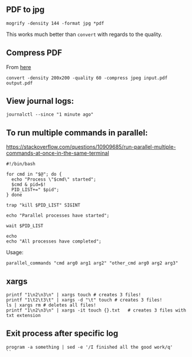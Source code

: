 ## PDF to jpg
```
mogrify -density 144 -format jpg *pdf
```
This works much better than `convert` with regards to the quality.

## Compress PDF
From [here](https://askubuntu.com/questions/113544/how-can-i-reduce-the-file-size-of-a-scanned-pdf-file)
```
convert -density 200x200 -quality 60 -compress jpeg input.pdf output.pdf
```


## View journal logs:
```
journalctl --since "1 minute ago"
```



## To run multiple commands in parallel:
https://stackoverflow.com/questions/10909685/run-parallel-multiple-commands-at-once-in-the-same-terminal

```
#!/bin/bash

for cmd in "$@"; do {
  echo "Process \"$cmd\" started";
  $cmd & pid=$!
  PID_LIST+=" $pid";
} done

trap "kill $PID_LIST" SIGINT

echo "Parallel processes have started";

wait $PID_LIST

echo
echo "All processes have completed";
```
Usage:
```
parallel_commands "cmd arg0 arg1 arg2" "other_cmd arg0 arg2 arg3"
```

## xargs

```
printf "1\n2\n3\n" | xargs touch # creates 3 files!
printf "1\t2\t3\t" | xargs -d "\t" touch # creates 3 files!
ls | xargs rm # deletes all files!
printf "1\n2\n3\n" | xargs -it touch {}.txt   # creates 3 files with txt extension

```

## Exit process after specific log
```
program -a something | sed -e '/I finished all the good work/q'
``
